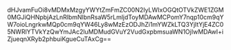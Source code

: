 dHJvamFuOi8vMDMxMzgyYWYtZmFmZC00N2IyLWIxOGQtOTVkZWE1ZGM0MGJiQHNpbjAzLnRlbmNlbnRsaW5rLmljdToyMDAwMCPomY7nqp10cm9qYW7oioLngrkwMQp0cm9qYW46Ly8wMzEzODJhZi1mYWZkLTQ3YjItYjE4ZC05NWRlYTVkYzQwYmJAc2luMDMudGVuY2VudGxpbmsuaWN1OjIwMDAwI+iZjueqnXRyb2phbuiKgueCuTAxCg==